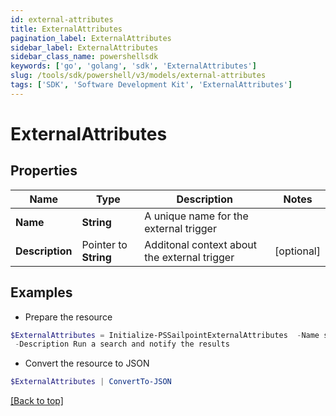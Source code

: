 ```yaml
---
id: external-attributes
title: ExternalAttributes
pagination_label: ExternalAttributes
sidebar_label: ExternalAttributes
sidebar_class_name: powershellsdk
keywords: ['go', 'golang', 'sdk', 'ExternalAttributes'] 
slug: /tools/sdk/powershell/v3/models/external-attributes
tags: ['SDK', 'Software Development Kit', 'ExternalAttributes']
---
```



# ExternalAttributes

## Properties

Name | Type | Description | Notes
------------ | ------------- | ------------- | -------------
**Name** |  **String** | A unique name for the external trigger | 
**Description** |  Pointer to **String** | Additonal context about the external trigger | [optional] 

## Examples

- Prepare the resource
```powershell
$ExternalAttributes = Initialize-PSSailpointExternalAttributes  -Name search-and-notify `
 -Description Run a search and notify the results
```

- Convert the resource to JSON
```powershell
$ExternalAttributes | ConvertTo-JSON
```


[[Back to top]](#) 

